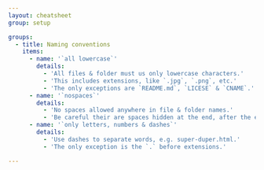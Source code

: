 ```yaml
---
layout: cheatsheet
group: setup

groups:
  - title: Naming conventions
    items:
      - name: '`all lowercase`'
        details:
          - 'All files & folder must us only lowercase characters.'
          - 'This includes extensions, like `.jpg`, `.png`, etc.'
          - 'The only exceptions are `README.md`, `LICESE` & `CNAME`.'
      - name: '`nospaces`'
        details:
          - 'No spaces allowed anywhere in file & folder names.'
          - 'Be careful their are spaces hidden at the end, after the extension.'
      - name: '`only letters, numbers & dashes`'
        details:
          - 'Use dashes to separate words, e.g. super-duper.html.'
          - 'The only exception is the `.` before extensions.'

---
```

